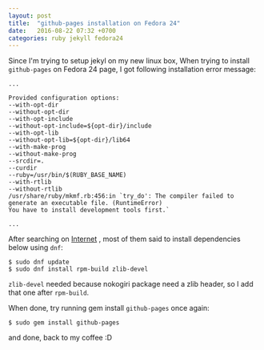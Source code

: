 ```yaml
---
layout: post
title:  "github-pages installation on Fedora 24"
date:   2016-08-22 07:32 +0700
categories: ruby jekyll fedora24 
---
```


Since I'm trying to setup jekyl on my new linux box, 
When trying to install `github-pages` on Fedora 24 page, I got following installation error message:


```
...

Provided configuration options:
--with-opt-dir
--without-opt-dir
--with-opt-include
--without-opt-include=${opt-dir}/include
--with-opt-lib
--without-opt-lib=${opt-dir}/lib64
--with-make-prog
--without-make-prog
--srcdir=.
--curdir
--ruby=/usr/bin/$(RUBY_BASE_NAME)
--with-rtlib
--without-rtlib
/usr/share/ruby/mkmf.rb:456:in `try_do': The compiler failed to generate an executable file. (RuntimeError)
You have to install development tools first.`

...

```

After searching on [Internet][1] , most of them said to install dependencies below using `dnf`:


```
$ sudo dnf update
$ sudo dnf install rpm-build zlib-devel
```

`zlib-devel` needed because nokogiri package need a zlib header, so I add that one after `rpm-build`.


When done, try running gem install `github-pages` once again:

```
$ sudo gem install github-pages
```

and done, back to my coffee :D


[1]: https://github.com/copiousfreetime/hitimes/issues/54#issuecomment-154829452

